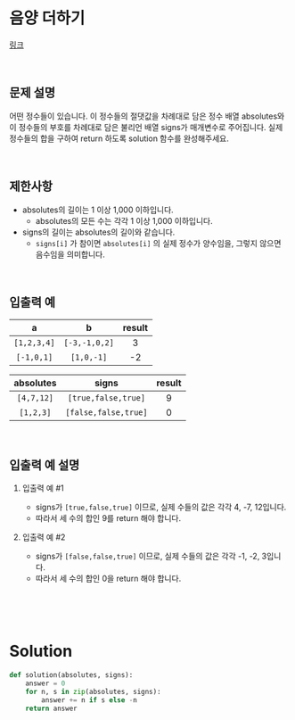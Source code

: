 # 음양 더하기

[링크](https://programmers.co.kr/learn/courses/30/lessons/76501)

<br>

## 문제 설명

어떤 정수들이 있습니다. 이 정수들의 절댓값을 차례대로 담은 정수 배열 absolutes와 이 정수들의 부호를 차례대로 담은 불리언 배열 signs가 매개변수로 주어집니다. 실제 정수들의 합을 구하여 return 하도록 solution 함수를 완성해주세요.

<br>

## 제한사항

- absolutes의 길이는 1 이상 1,000 이하입니다.
    - absolutes의 모든 수는 각각 1 이상 1,000 이하입니다.
- signs의 길이는 absolutes의 길이와 같습니다.
    - `signs[i]` 가 참이면 `absolutes[i]` 의 실제 정수가 양수임을, 그렇지 않으면 음수임을 의미합니다.


<br>

## 입출력 예

| a |	b |	result |
| :-: | :-: | :-: |
| `[1,2,3,4]` |	`[-3,-1,0,2]` | 3 |
| `[-1,0,1]` |	`[1,0,-1]` |	-2 |

| absolutes |	signs |	result |
| :-: | :-: | :-: |
| `[4,7,12]`	| `[true,false,true]` |	9 |
| `[1,2,3]` |	`[false,false,true]` |	0 |

<br>

## 입출력 예 설명

1. 입출력 예 #1

    - signs가 `[true,false,true]` 이므로, 실제 수들의 값은 각각 4, -7, 12입니다.
    - 따라서 세 수의 합인 9를 return 해야 합니다.

2. 입출력 예 #2

    - signs가 `[false,false,true]` 이므로, 실제 수들의 값은 각각 -1, -2, 3입니다.
    - 따라서 세 수의 합인 0을 return 해야 합니다.

<br>
<br>
<br>

# Solution

```python
def solution(absolutes, signs):
    answer = 0
    for n, s in zip(absolutes, signs):
        answer += n if s else -n
    return answer
```
